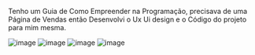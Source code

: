 Tenho um Guia de Como Empreender na Programação, precisava de uma Página de Vendas então Desenvolvi o Ux Ui design e o Código do projeto para mim mesma. 


![image](https://github.com/natanileaoengsoftware/guiadecomoempreendernaprogramacao/assets/121149559/cb78b198-a542-4039-9b27-f7ac675bb7d8)
![image](https://github.com/natanileaoengsoftware/guiadecomoempreendernaprogramacao/assets/121149559/909a15b1-457d-4516-9140-ea3ae80cb3a4)
![image](https://github.com/natanileaoengsoftware/guiadecomoempreendernaprogramacao/assets/121149559/60720c32-5b0d-4ab7-8b17-d881cb0b6388)
![image](https://github.com/natanileaoengsoftware/guiadecomoempreendernaprogramacao/assets/121149559/6babb285-6e97-4972-af38-2235891abe38)

